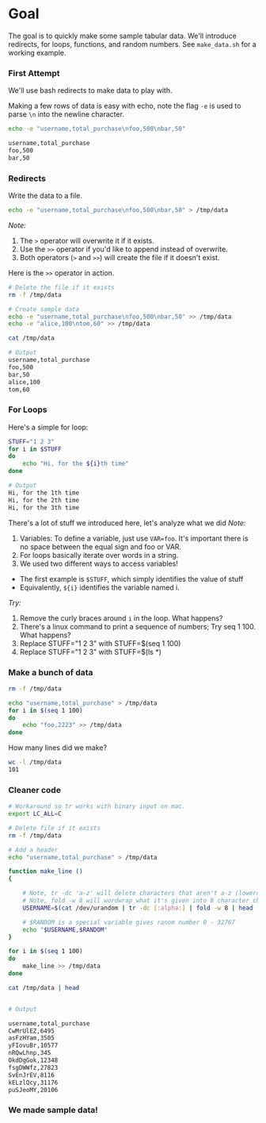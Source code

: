 # Goal

The goal is to quickly make some sample tabular data. We'll introduce redirects, for loops, functions, and random numbers. See `make_data.sh` for a working example.

### First Attempt

We'll use bash redirects to make data to play with.

Making a few rows of data is easy with echo, note the flag `-e` is used to parse `\n` into the newline character.
```bash
echo -e "username,total_purchase\nfoo,500\nbar,50"

username,total_purchase
foo,500
bar,50
```

### Redirects

Write the data to a file.
```bash
echo -e "username,total_purchase\nfoo,500\nbar,50" > /tmp/data
```

*Note:*
1. The `>` operator will overwrite it if it exists.
2. Use the `>>` operator if you'd like to append instead of overwrite.
3. Both operators (`>` and `>>`) will create the file if it doesn't exist.

Here is the `>>` operator in action.

```bash
# Delete the file if it exists
rm -f /tmp/data

# Create sample data
echo -e "username,total_purchase\nfoo,500\nbar,50" >> /tmp/data
echo -e "alice,100\ntom,60" >> /tmp/data

cat /tmp/data

# Output
username,total_purchase
foo,500
bar,50
alice,100
tom,60
```

### For Loops

Here's a simple for loop:

```bash
STUFF="1 2 3"
for i in $STUFF
do
    echo "Hi, for the ${i}th time"
done

# Output
Hi, for the 1th time
Hi, for the 2th time
Hi, for the 3th time
```

There's a lot of stuff we introduced here, let's analyze what we did
*Note:*
1. Variables: To define a variable, just use `VAR=foo`. It's important there is no space between the equal sign and foo or VAR.
2. For loops basically iterate over words in a string.
3. We used two different ways to access variables!
- The first example is `$STUFF`, which simply identifies the value of stuff
- Equivalently, `${i}` identifies the variable named i.

*Try:*
1. Remove the curly braces around `i` in the loop. What happens?
2. There's a linux command to print a sequence of numbers; Try seq 1 100. What happens?
3. Replace STUFF="1 2 3" with STUFF=$(seq 1 100)
4. Replace STUFF="1 2 3" with STUFF=$(ls *)

### Make a bunch of data

```bash
rm -f /tmp/data

echo "username,total_purchase" > /tmp/data
for i in $(seq 1 100)
do
    echo "foo,2223" >> /tmp/data
done

```

How many lines did we make?

```bash
wc -l /tmp/data
101
```

### Cleaner code

```bash
# Workaround so tr works with binary input on mac.
export LC_ALL=C

# Delete file if it exists
rm -f /tmp/data

# Add a header
echo "username,total_purchase" > /tmp/data

function make_line ()
{

    # Note, tr -dc 'a-z' will delete characters that aren't a-z (lowercase)
    # Note, fold -w 8 will wordwrap what it's given into 8 character chunks
    USERNAME=$(cat /dev/urandom | tr -dc [:alpha:] | fold -w 8 | head -n 1)

    # $RANDOM is a special variable gives ranom number 0 - 32767
    echo "$USERNAME,$RANDOM"
}

for i in $(seq 1 100)
do
    make_line >> /tmp/data
done

cat /tmp/data | head


# Output

username,total_purchase
CwMrUlEZ,6495
asFzHYam,3505
yFIovuBr,10577
nRQwLhnp,345
OkdDgGok,12348
fsgDWWfz,27823
SvEnJrEV,8116
kELzlQcy,31176
puSJeoMY,20106
```

### We made sample data!
